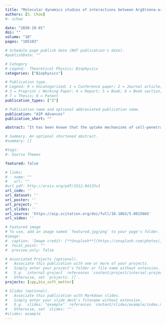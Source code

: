 ```yaml
---
title: "Molecular dynamics studies of interactions between Arg9(nona-arginine) and a DOPC/DOPG(4:1) membrane"
authors: [S. Choe]
#- schoe

date: "2020-10-01"
doi: ""
volume: "10"
pages: "105103"

# Schedule page publish date (NOT publication's date).
#publishDate: ""

# Category
# Legend:  Theoretical Physics; Biophysics
categories: ["Biophysics"]

# Publication type.
# Legend: 0 = Uncategorized; 1 = Conference paper; 2 = Journal article;
# 3 = Preprint / Working Paper; 4 = Report; 5 = Book; 6 = Book section;
# 7 = Thesis; 8 = Patent
publication_types: ["2"]

# Publication name and optional abbreviated publication name.
publication: "AIP Advances"
publication_short: ""

abstract: "It has been known that the uptake mechanisms of cell-penetrating peptides (CPPs) depend on the experimental conditions such as the concentration of peptides, lipid composition, and temperature. In this study, we investigate the temperature dependence of the penetration of Arg9s into a DOPC/DOPG(4:1) membrane using molecular dynamics (MD) simulations at two different temperatures, T = 310 K and T = 288 K. Although it is difficult to identify the temperature dependence because of having only one single simulation at each temperature and no evidence of translocation of Arg9s across the membrane at both temperatures, our simulations suggest that following are strongly correlated with the penetration of Arg9s: a number of water molecules coordinated by Arg9s and the electrostatic energy between Arg9s and the lipid molecules. We also present how Arg9s change a bending rigidity of the membrane and how a collective behavior between Arg9s enhances the penetration and the membrane bending. Our analyses can be applicable to any CPPs to investigate their interactions with various membranes using MD simulations."

# Summary. An optional shortened abstract.
#summary: []

#tags:
#- Source Themes

featured: false

# links:
# - name: ""
#   url: ""
#url_pdf: http://arxiv.org/pdf/1512.04133v1
url_code: ''
url_dataset: ''
url_poster: ''
url_project: ''
url_slides: ''
url_source: 'https://aip.scitation.org/doi/full/10.1063/5.0015665'
url_video: ''

# Featured image
# To use, add an image named `featured.jpg/png` to your page's folder.
#image:
#  caption: 'Image credit: [**Unsplash**](https://unsplash.com/photos/jdD8gXaTZsc)'
#  focal_point: ""
#  preview_only: false

# Associated Projects (optional).
#   Associate this publication with one or more of your projects.
#   Simply enter your project's folder or file name without extension.
#   E.g. `internal-project` references `content/project/internal-project/index.md`.
#   Otherwise, set `projects: []`.
projects: [cpp,bio_soft_matter]

# Slides (optional).
#   Associate this publication with Markdown slides.
#   Simply enter your slide deck's filename without extension.
#   E.g. `slides: "example"` references `content/slides/example/index.md`.
#   Otherwise, set `slides: ""`.
#slides: example
---
```





